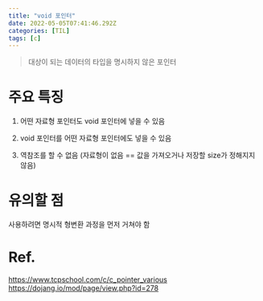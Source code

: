 ```yaml
---
title: "void 포인터"
date: 2022-05-05T07:41:46.292Z
categories: [TIL]
tags: [c]
---
```

> 대상이 되는 데이터의 타입을 명시하지 않은 포인터

# 주요 특징
1. 어떤 자료형 포인터도 void 포인터에 넣을 수 있음

2. void 포인터를 어떤 자료형 포인터에도 넣을 수 있음

3. 역참조를 할 수 없음
(자료형이 없음 == 값을 가져오거나 저장할 size가 정해지지 않음)

# 유의할 점
사용하려면 명시적 형변환 과정을 먼저 거쳐야 함


# Ref.
<https://www.tcpschool.com/c/c_pointer_various>  
<https://dojang.io/mod/page/view.php?id=278>